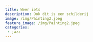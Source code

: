 ```yaml
---
title: Weer iets
description: Ook dit is een schilderij
image: /img/Painting2.jpeg
feature_image: /img/Painting2.jpeg
categories:
 - jazz
---
```

